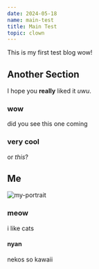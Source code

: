 ```yaml
---
date: 2024-05-18
name: main-test
title: Main Test
topic: clown
---
```


This is my first test blog wow!

[cut]::
 
## Another Section 

I hope you **really** liked it *uwu*.

### wow

did you see this one coming

### very cool

or *this*?

## Me

![my-portrait](/static/images/my-portrait.jpg)


### meow

i like cats

#### nyan

nekos so kawaii
